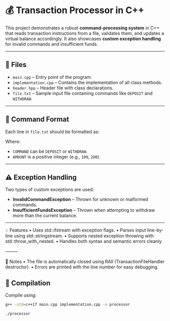 # 💰 Transaction Processor in C++

This project demonstrates a robust **command-processing system** in C++ that reads transaction instructions from a file, validates them, and updates a virtual balance accordingly. It also showcases **custom exception handling** for invalid commands and insufficient funds.

---

## 📁 Files

- `main.cpp` – Entry point of the program.
- `implementation.cpp` – Contains the implementation of all class methods.
- `header.hpp` – Header file with class declarations.
- `file.txt` – Sample input file containing commands like `DEPOSIT` and `WITHDRAW`.

---

## 📌 Command Format

Each line in `file.txt` should be formatted as:

Where:
- `COMMAND` can be `DEPOSIT` or `WITHDRAW`.
- `AMOUNT` is a positive integer (e.g., `100`, `200`).

---

## ⚠️ Exception Handling

Two types of custom exceptions are used:

- **InvalidCommandException** – Thrown for unknown or malformed commands.
- **InsufficientFundsException** – Thrown when attempting to withdraw more than the current balance.

---

💡 Features
	•	Uses std::ifstream with exception flags.
	•	Parses input line-by-line using std::stringstream.
	•	Supports nested exception throwing with std::throw_with_nested.
	•	Handles both syntax and semantic errors cleanly.

⸻

📌 Notes
	•	The file is automatically closed using RAII (TransactionFileHandler destructor).
	•	Errors are printed with the line number for easy debugging.


## 🔧 Compilation

Compile using:

```bash
g++ -std=c++17 main.cpp implementation.cpp -o processor

./processor
